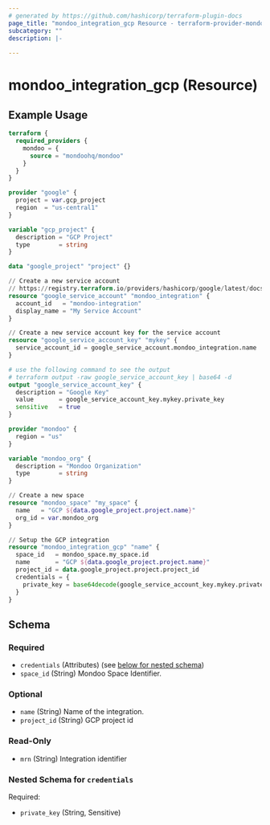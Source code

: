```yaml
---
# generated by https://github.com/hashicorp/terraform-plugin-docs
page_title: "mondoo_integration_gcp Resource - terraform-provider-mondoo"
subcategory: ""
description: |-
  
---
```


# mondoo_integration_gcp (Resource)



## Example Usage

```terraform
terraform {
  required_providers {
    mondoo = {
      source = "mondoohq/mondoo"
    }
  }
}

provider "google" {
  project = var.gcp_project
  region  = "us-central1"
}

variable "gcp_project" {
  description = "GCP Project"
  type        = string
}

data "google_project" "project" {}

// Create a new service account
// https://registry.terraform.io/providers/hashicorp/google/latest/docs/resources/google_service_account_key
resource "google_service_account" "mondoo_integration" {
  account_id   = "mondoo-integration"
  display_name = "My Service Account"
}

// Create a new service account key for the service account
resource "google_service_account_key" "mykey" {
  service_account_id = google_service_account.mondoo_integration.name
}

# use the following command to see the output
# terraform output -raw google_service_account_key | base64 -d
output "google_service_account_key" {
  description = "Google Key"
  value       = google_service_account_key.mykey.private_key
  sensitive   = true
}

provider "mondoo" {
  region = "us"
}

variable "mondoo_org" {
  description = "Mondoo Organization"
  type        = string
}

// Create a new space
resource "mondoo_space" "my_space" {
  name   = "GCP ${data.google_project.project.name}"
  org_id = var.mondoo_org
}

// Setup the GCP integration
resource "mondoo_integration_gcp" "name" {
  space_id   = mondoo_space.my_space.id
  name       = "GCP ${data.google_project.project.name}"
  project_id = data.google_project.project.project_id
  credentials = {
    private_key = base64decode(google_service_account_key.mykey.private_key)
  }
}
```

<!-- schema generated by tfplugindocs -->
## Schema

### Required

- `credentials` (Attributes) (see [below for nested schema](#nestedatt--credentials))
- `space_id` (String) Mondoo Space Identifier.

### Optional

- `name` (String) Name of the integration.
- `project_id` (String) GCP project id

### Read-Only

- `mrn` (String) Integration identifier

<a id="nestedatt--credentials"></a>
### Nested Schema for `credentials`

Required:

- `private_key` (String, Sensitive)
